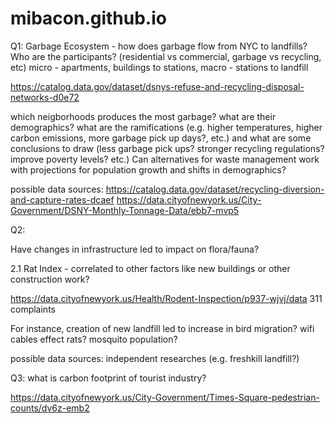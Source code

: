 # mibacon.github.io

Q1:
Garbage Ecosystem - how does garbage flow from NYC to landfills? Who are the participants? (residential vs commercial, garbage vs recycling, etc) micro - apartments, buildings to stations, macro - stations to landfill

https://catalog.data.gov/dataset/dsnys-refuse-and-recycling-disposal-networks-d0e72

which neigborhoods produces the most garbage? what are their demographics? what are the ramifications (e.g. higher temperatures, higher carbon emissions, more garbage pick up days?, etc.) and what are some conclusions to draw (less garbage pick ups? stronger recycling regulations? improve poverty levels? etc.) Can alternatives for waste management work with projections for population growth and shifts in demographics?

possible data sources: 
https://catalog.data.gov/dataset/recycling-diversion-and-capture-rates-dcaef
https://data.cityofnewyork.us/City-Government/DSNY-Monthly-Tonnage-Data/ebb7-mvp5


Q2:

Have changes in infrastructure led to impact on flora/fauna? 

2.1 Rat Index - correlated to other factors like new buildings or other construction work?

https://data.cityofnewyork.us/Health/Rodent-Inspection/p937-wjvj/data
311 complaints



For instance, creation of new landfill led to increase in bird migration? wifi cables effect rats?
mosquito population?

possible data sources:
independent researches (e.g. freshkill landfill?)

Q3: what is carbon footprint of tourist industry?

https://data.cityofnewyork.us/City-Government/Times-Square-pedestrian-counts/dv6z-emb2